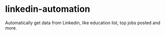 # linkedin-automation
Automatically get data from Linkedin, like education list, top jobs posted and more. 
